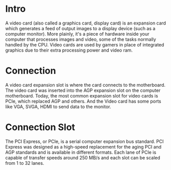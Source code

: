 # Intro
A video card (also called a graphics card, display card) is an expansion card which generates a feed of output images to a display device (such as a computer monitor). More plainly, it's a piece of hardware inside your computer that processes images and video, some of the tasks normally handled by the CPU. Video cards are used by gamers in place of integrated graphics due to their extra processing power and video ram.

# Connection
A video card expansion slot is where the card connects to the motherboard. The video card was inserted into the AGP expansion slot on the computer motherboard. Today, the most common expansion slot for video cards is PCIe, which replaced AGP and others. And the Video card has some ports like VGA, SVGA, HDMI to send data to the monitor.

# Connection Slot
The PCI Express, or PCIe, is a serial computer expansion bus standard. PCI Express was designed as a high-speed replacement for the aging PCI and AGP standards and is available in different formats. Each lane of PCIe is capable of transfer speeds around 250 MB/s and each slot can be scaled from 1 to 32 lanes.
